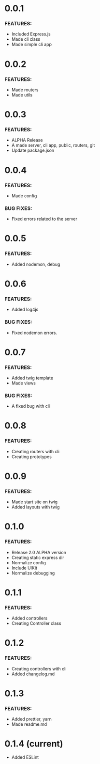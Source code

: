 # 0.0.1

### FEATURES:

- Included Express.js
- Made cli class
- Made simple cli app

# 0.0.2

### FEATURES:

- Made routers
- Made utils

# 0.0.3

### FEATURES:

- ALPHA Release
- A made server, cli app, public, routers, git
- Update package.json

# 0.0.4

### FEATURES:

- Made config

### BUG FIXES:

- Fixed errors related to the server

# 0.0.5

### FEATURES:

- Added nodemon, debug

# 0.0.6

### FEATURES:

- Added log4js

### BUG FIXES:

- Fixed nodemon errors.

# 0.0.7

### FEATURES:

- Added twig template
- Made views

### BUG FIXES:

- A fixed bug with cli

# 0.0.8

### FEATURES:

- Creating routers with cli
- Creating prototypes

# 0.0.9

### FEATURES:

- Made start site on twig
- Added layouts with twig

# 0.1.0

### FEATURES:

- Release 2.0 ALPHA version
- Creating static express dir
- Normalize config
- Include UIKit
- Normalize debugging

# 0.1.1

### FEATURES:

- Added controllers
- Creating Controller class

# 0.1.2 

### FEATURES:

- Creating controllers with cli
- Added changelog.md

# 0.1.3

### FEATURES:

- Added prettier, yarn
- Made readme.md

# 0.1.4  (current)

- Added ESLint

